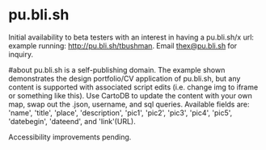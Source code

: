 # pu.bli.sh
Initial availability to beta testers with an interest in having a pu.bli.sh/x url: example running: http://pu.bli.sh/tbushman. Email thex@pu.bli.sh for inquiry.

#about
pu.bli.sh is a self-publishing domain. The example shown demonstrates the design portfolio/CV application of pu.bli.sh, but any content is supported with associated script edits (i.e. change img to iframe or something like this). 
Use CartoDB to update the content with your own map, swap out the .json, username, and sql queries. Available fields are: 'name', 'title', 'place', 'description', 'pic1', 'pic2', 'pic3', 'pic4', 'pic5', 'datebegin', 'dateend', and 'link'(URL).

Accessibility improvements pending.
